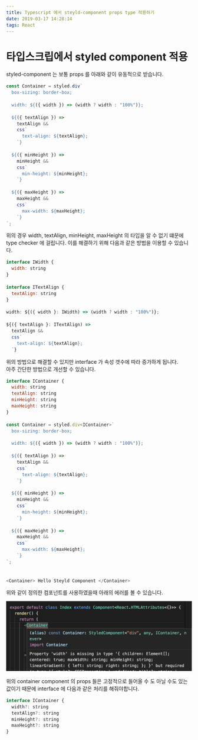 ```yaml
---
title: Typescript 에서 steyld-component props type 적용하기
date: 2019-03-17 14:28:14
tags: React
---
```


# 타입스크립에서 styled component 적용

styled-component 는 보통 props 를 아래와 같이 유동적으로 받습니다.

```js
const Container = styled.div`
  box-sizing: border-box;

  width: ${({ width }) => (width ? width : "100%")};

  ${({ textAlign }) =>
    textAlign &&
    css`
      text-align: ${textAlign};
    `}

  ${({ minHeight }) =>
    minHeight &&
    css`
      min-height: ${minHeight};
    `}

  ${({ maxHeight }) =>
    maxHeight &&
    css`
      max-width: ${maxHeight};
    `}
`;
```

위의 경우 width, textAlign, minHeight, maxHeight 의 타입을 알 수 없기 떄문에 type checker 에 걸립니다.
이를 해결하기 위해 다음과 같은 방법을 이용할 수 있습니다.

```js
interface IWidth {
  width: string
}

interface ITextAlign {
  textAlign: string
}

width: ${({ width }: IWidth) => (width ? width : "100%")};

${({ textAlign }: ITextAlign) =>
  textAlign &&
  css`
    text-align: ${textAlign};
  `}

```

위의 방법으로 해결할 수 있지만 interface 가 속성 갯수에 따라 증가하게 됩니다.  
아주 간단한 방법으로 개선할 수 있습니다.

```js
interface IContainer {
  width: string
  textAlign: string
  minHeight: string
  maxHeight: string
}

const Container = styled.div<IContainer>`
  box-sizing: border-box;

  width: ${({ width }) => (width ? width : "100%")};

  ${({ textAlign }) =>
    textAlign &&
    css`
      text-align: ${textAlign};
    `}

  ${({ minHeight }) =>
    minHeight &&
    css`
      min-height: ${minHeight};
    `}

  ${({ maxHeight }) =>
    maxHeight &&
    css`
      max-width: ${maxHeight};
    `}
`;


<Container> Hello Steyld Component </Container>
```

위와 같이 정의한 컴포넌트를 사용하였을때 아래의 에러를 볼 수 있습니다.

![gatsby](/img/react/ts-styled-component01.png)

위의 container component 의 props 들은 고정적으로 들어올 수 도 아닐 수도 있는 값이기 때문에 interface 에 다음과 같은 처리를 해줘야합니다.

```js
interface IContainer {
  width?: string
  textAlign?: string
  minHeight?: string
  maxHeight?: string
}
```
